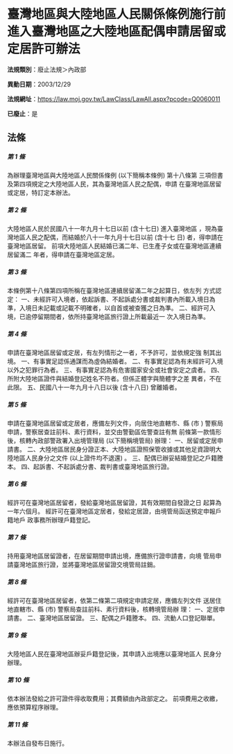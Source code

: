 # 臺灣地區與大陸地區人民關係條例施行前進入臺灣地區之大陸地區配偶申請居留或定居許可辦法

**法規類別**：廢止法規＞內政部

**異動日期**：2003/12/29  

**法規網址**：https://law.moj.gov.tw/LawClass/LawAll.aspx?pcode=Q0060011

**已廢止**：是



## 法條
##### 第 1 條
為辦理臺灣地區與大陸地區人民關係條例 (以下簡稱本條例) 第十八條第
三項但書及第四項規定之大陸地區人民，其為臺灣地區人民之配偶，申請
在臺灣地區居留或定居，特訂定本辦法。

##### 第 2 條
大陸地區人民於民國八十一年九月十七日以前 (含十七日) 進入臺灣地區
，現為臺灣地區人民之配偶，而結婚於八十一年九月十七日以前 (含十七
日) 者，得申請在臺灣地區居留。
前項大陸地區人民結婚已滿二年、已生產子女或在臺灣地區連續居留滿二
年者，得申請在臺灣地區定居。

##### 第 3 條
本條例第十八條第四項所稱在臺灣地區連續居留滿二年之起算日，依左列
方式認定：
一、未經許可入境者，依起訴書、不起訴處分書或裁判書內所載入境日為
    準，入境日未記載或記載不明確者，以自首或被查獲之日為準。
二、經許可入境，已逾停留期間者，依所持臺灣地區旅行證上所載最近一
    次入境日為準。


##### 第 4 條
申請在臺灣地區居留或定居，有左列情形之一者，不予許可，並依規定強
制其出境。
一、有事實足認係通謀而為虛偽結婚者。
二、有事實足認為有未經許可入境以外之犯罪行為者。
三、有事實足認為有危害國家安全或社會安定之虞者。
四、所附大陸地區證件與結婚登記姓名不符者。但係正體字與簡體字之差
    異者，不在此限。
五、民國八十一年九月十八日以後 (含十八日) 曾離婚者。


##### 第 5 條
申請在臺灣地區居留或定居者，應備左列文件，向居住地直轄市、縣 (市
) 警察局申請，警察居查註前科、素行資料，並交由警勤區佐警查註有無
前條第一款情形後，核轉內政部警政署入出境管理局 (以下簡稱境管局)
辦理：
一、居留或定居申請書。
二、大陸地區居民身分證正本、大陸地區證照保管收據或其他足資證明大
    陸地區人民身分之文件 (以上證件均不退還) 。
三、配偶已辦妥結婚登記之戶籍謄本。
四、起訴書、不起訴處分書、裁判書或臺灣地區旅行證。


##### 第 6 條
經許可在臺灣地區居留者，發給臺灣地區居留證，其有效期間自發證之日
起算為一年六個月。
經許可在臺灣地區定居者，發給定居證，由境管局函送預定申報戶籍地戶
政事務所辦理戶籍登記。

##### 第 7 條
持用臺灣地區居留證者，在居留期間申請出境，應備旅行證申請書，向境
管局申請臺灣地區旅行證，並將臺灣地區居留證交境管局註銷。

##### 第 8 條
經許可在臺灣地區居留者，依第二條第二項規定申請定居，應備左列文件
送居住地直轄市、縣 (市) 警察局查註前科、素行資料後，核轉境管局辦
理：
一、定居申請書。
二、臺灣地區居留證。
三、配偶之戶籍謄本。
四、流動人口登記聯單。


##### 第 9 條
大陸地區人民在臺灣地區辦妥戶籍登記後，其申請入出境應以臺灣地區人
民身分辦理。

##### 第 10 條
依本辦法發給之許可證件得收取費用；其費額由內政部定之。
前項費用之收繳，應依預算程序辦理。

##### 第 11 條
本辦法自發布日施行。


